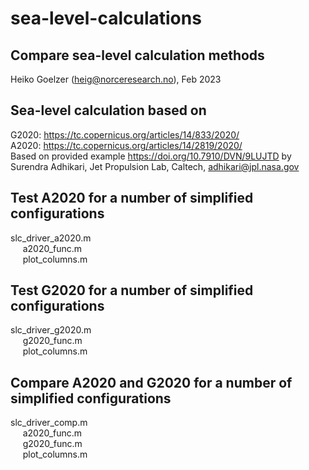 # sea-level-calculations
## Compare sea-level calculation methods

Heiko Goelzer (heig@norceresearch.no), Feb 2023

## Sea-level calculation based on 
G2020: https://tc.copernicus.org/articles/14/833/2020/ <br>
A2020: https://tc.copernicus.org/articles/14/2819/2020/ <br>
Based on provided example https://doi.org/10.7910/DVN/9LUJTD by Surendra Adhikari, Jet Propulsion Lab, Caltech, adhikari@jpl.nasa.gov <br>

## Test A2020 for a number of simplified configurations
slc_driver_a2020.m <br>
&nbsp;&nbsp;&nbsp;&nbsp;  a2020_func.m <br>
&nbsp;&nbsp;&nbsp;&nbsp;  plot_columns.m <br>


## Test G2020 for a number of simplified configurations
slc_driver_g2020.m <br>
&nbsp;&nbsp;&nbsp;&nbsp;  g2020_func.m <br>
&nbsp;&nbsp;&nbsp;&nbsp;  plot_columns.m <br>


## Compare A2020 and G2020 for a number of simplified configurations
slc_driver_comp.m <br>
&nbsp;&nbsp;&nbsp;&nbsp;  a2020_func.m <br>
&nbsp;&nbsp;&nbsp;&nbsp;  g2020_func.m <br>
&nbsp;&nbsp;&nbsp;&nbsp;  plot_columns.m <br>

